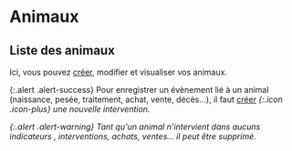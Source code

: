 # Animaux 

## Liste des animaux 

Ici, vous pouvez [créer](/backend/animals/new), modifier et visualiser vos animaux.

{:.alert .alert-success}
Pour enregistrer un évènement lié à un animal (naissance, pesée, traitement, achat, vente, décès...), il faut [créer](/backend/interventions/new) <i />{:.icon .icon-plus} une nouvelle intervention.

{:.alert .alert-warning}
Tant qu'un animal n'intervient dans aucuns indicateurs , interventions, achats, ventes... il peut être supprimé.
